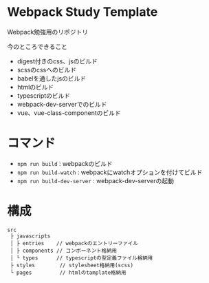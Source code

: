 # Webpack Study Template

Webpack勉強用のリポジトリ

今のところできること

* digest付きのcss、jsのビルド
* scssのcssへのビルド
* babelを通したjsのビルド
* htmlのビルド
* typescriptのビルド
* webpack-dev-serverでのビルド
* vue、vue-class-componentのビルド

# コマンド

* `npm run build` : webpackのビルド
* `npm run build-watch` : webpackにwatchオプションを付けてビルド
* `npm run build-dev-server` : webpack-dev-serverの起動

# 構成

```
src
 ├ javascripts
 │ ├ entries    // webpackのエントリーファイル
 │ ├ components // コンポーネント格納用
 │ └ types      // typescriptの型定義ファイル格納用
 ├ styles        // stylesheet格納用(scss)
 └ pages         // htmlのtamplate格納用
```
